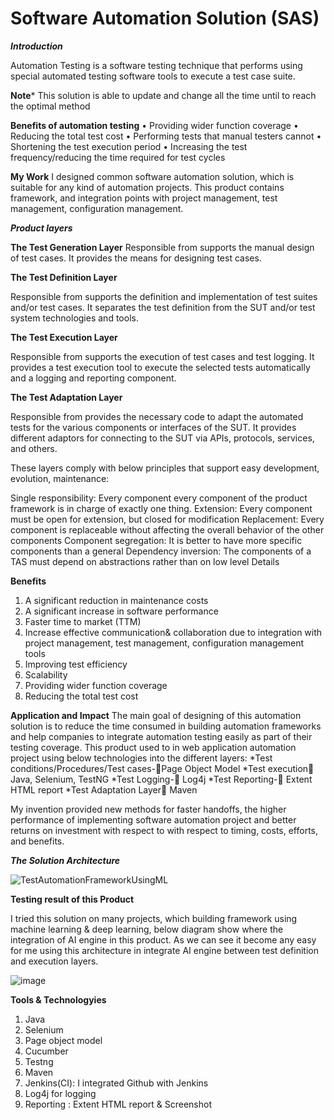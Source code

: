 # Software Automation Solution (SAS)

***Introduction***

Automation Testing is a software testing technique that performs using special automated testing software tools to execute a test case suite. 


**Note***
This solution is able to update and change all the time until to reach the optimal method

**Benefits of automation testing**
•	Providing wider function coverage
•	Reducing the total test cost
•	Performing tests that manual testers cannot
•	Shortening the test execution period
•	Increasing the test frequency/reducing the time required for test cycles

**My Work**
I designed common software automation solution, which is suitable for any kind of automation projects. This product contains framework, and integration points with project management, test management, configuration management.

***Product layers***

**The Test Generation Layer**
                    Responsible from supports the manual design of test cases. It provides the means for designing test cases.
                    
**The Test Definition Layer**

 Responsible from supports the definition and implementation of test suites and/or test cases. It separates the test definition from the SUT and/or test system technologies and tools.
 
**The Test Execution Layer**

Responsible from supports the execution of test cases and test logging. It provides a
test execution tool to execute the selected tests automatically and a logging and reporting component.

**The Test Adaptation Layer**

Responsible from provides the necessary code to adapt the automated tests for the
various components or interfaces of the SUT. It provides different adaptors for connecting to the
SUT via APIs, protocols, services, and others.

These layers comply with below principles that support easy development, evolution, maintenance:

Single responsibility: Every component every component of the product framework is in charge of exactly one thing.
Extension: Every component must be open for extension, but closed for modification
Replacement: Every component is replaceable without affecting the overall behavior of the other components 
Component segregation: It is better to have more specific components than a general
Dependency inversion: The components of a TAS must depend on abstractions rather than on low level
Details

**Benefits**

1. A significant reduction in maintenance costs
2. A significant increase in software performance
3. Faster time to market (TTM)
4. Increase effective communication& collaboration due to integration with project management, test management, configuration management tools
5. Improving test efficiency
6. Scalability
7. Providing wider function coverage
8. Reducing the total test cost



**Application and Impact**
The main goal of designing of this automation solution is to reduce the time consumed in building automation frameworks and help companies to integrate automation testing easily as part of their testing coverage. This product used to in web application automation project using below technologies into the different layers:
*Test conditions/Procedures/Test cases-Page Object Model
*Test execution Java, Selenium, TestNG
*Test Logging- Log4j
*Test Reporting- Extent HTML report
*Test Adaptation Layer Maven


My invention provided new methods for faster handoffs, the higher performance of implementing software automation project and better returns on investment with respect to with respect to timing, costs, efforts, and benefits. 

***The Solution Architecture***

![TestAutomationFrameworkUsingML](https://user-images.githubusercontent.com/73906550/183692912-deb70a44-6ea8-4dac-ab77-be1d567bbcb5.jpg)


**Testing result of this Product**

I tried this solution on many projects, which building framework using machine learning & deep learning, below diagram show where the integration of AI engine in this product. As we can see it become any easy for me using this architecture in integrate AI engine  between test definition and execution layers.

![image](https://user-images.githubusercontent.com/73906550/190896488-ca0d71f8-666a-4f4a-a134-d304d2af37d7.png)





**Tools & Technologyies**

1. Java
2. Selenium
3. Page object model
4. Cucumber 
5. Testng
6. Maven 
7. Jenkins(CI): I integrated Github with Jenkins
8. Log4j for logging
9. Reporting : Extent HTML report & Screenshot

